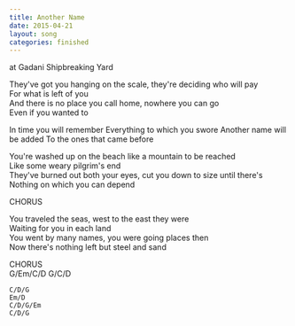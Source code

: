 ```yaml
---
title: Another Name
date: 2015-04-21
layout: song
categories: finished
---
```

<div class="notes">
	at Gadani Shipbreaking Yard
</div>

They've got you hanging on the scale, they're deciding who will pay  
For what is left of you  
And there is no place you call home, nowhere you can go  
Even if you wanted to

<div class="chorus">
	In time you will remember  
	Everything to which you swore  
	Another name will be added  
	To the ones that came before
</div>

You're washed up on the beach like a mountain to be reached  
Like some weary pilgrim's end  
They've burned out both your eyes, cut you down to size until there's  
Nothing on which you can depend

<div class="chorus">
	CHORUS
</div>

You traveled the seas, west to the east they were  
Waiting for you in each land  
You went by many names, you were going places then  
Now there's nothing left but steel and sand

<div class="chorus">
	CHORUS
</div>

<div class="chords">
	G/Em/C/D  
	G/C/D  

	C/D/G  
	Em/D  
	C/D/G/Em  
	C/D/G
</div>
